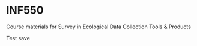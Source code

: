 # INF550
Course materials for Survey in Ecological Data Collection Tools &amp; Products

Test save 
